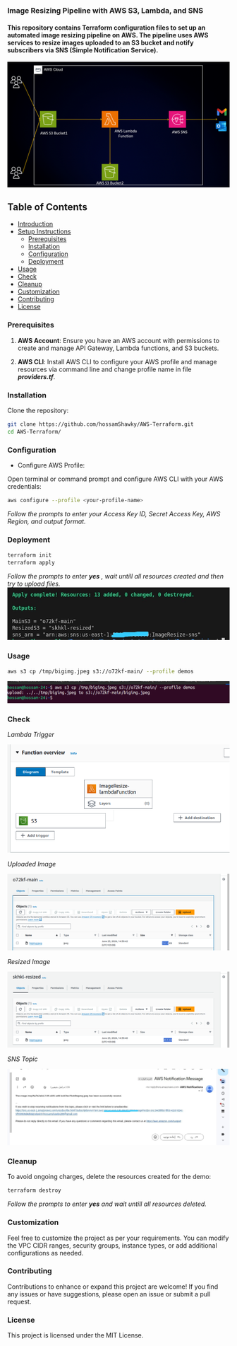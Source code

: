 ### Image Resizing Pipeline with AWS S3, Lambda, and SNS
#### This repository contains Terraform configuration files to set up an automated image resizing pipeline on AWS. The pipeline uses AWS services to resize images uploaded to an S3 bucket and notify subscribers via SNS (Simple Notification Service).

![alt](images/architecture.gif)
## Table of Contents

- [Introduction](#introduction)
- [Setup Instructions](#setup-instructions)
  - [Prerequisites](#prerequisites)
  - [Installation](#installation)
  - [Configuration](#configuration)
  - [Deployment](#deployment)
- [Usage](#usage)
- [Check](#check)
- [Cleanup](#cleanup)
- [Customization](#customization)
- [Contributing](#contributing)
- [License](#license)



### Prerequisites

1. **AWS Account**: Ensure you have an AWS account with permissions to create and manage API Gateway, Lambda functions, and S3 buckets.
   
2. **AWS CLI**: Install AWS CLI to configure your AWS profile and manage resources via command line and change profile name in file _**providers.tf**_.

### Installation

Clone the repository:

```bash
git clone https://github.com/hossamShawky/AWS-Terraform.git
cd AWS-Terraform/
```


### Configuration
- Configure AWS Profile:

Open terminal or command prompt and configure AWS CLI with your AWS credentials:

```bash
aws configure --profile <your-profile-name>
```
_Follow the prompts to enter your Access Key ID, Secret Access Key, AWS Region, and output format._

### Deployment

```bash
terraform init
terraform apply
```
_Follow the prompts to enter **yes** , wait untill all resources created and then try to upload files._
![alt](images/outputs.jpeg)



### Usage

```bash
aws s3 cp /tmp/bigimg.jpeg s3://o72kf-main/ --profile demos
```
![alt](images/uploads3.png)


### Check

*Lambda Trigger*

![alt](images/lambda_trigger.png)


*Uploaded Image*

![alt](images/uploaded_img.png)

*Resized Image*

![alt](images/resized_img.png)

*SNS Topic*

![alt](images/testsns.jpeg)

### Cleanup
To avoid ongoing charges, delete the resources created for the demo:

```bash
terraform destroy
```
_Follow the prompts to enter **yes** and wait untill all resources deleted._

### Customization
Feel free to customize the project as per your requirements. You can modify the VPC CIDR ranges, security groups, instance types, or add additional configurations as needed.

### Contributing
Contributions to enhance or expand this project are welcome! If you find any issues or have suggestions, please open an issue or submit a pull request.

### License
This project is licensed under the MIT License.

